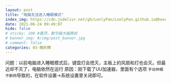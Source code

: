 ```yaml
---
layout: post
title: "电脑无法进入睡眠模式"
index_img: https://cdn.jsdelivr.net/gh/LonlyPan/LonlyPan.github.io@hexo_source/hexo_images/电脑无法进入睡眠模式/91ef1a37496543f093881a1e4c34b448.jpeg
date: 2021-06-24 09:49:07
hide: false
# sticky: 100 #置顶，数字越大越靠前
# banner_img: #/img/post_banner.jpg
# comment: false
categories: 03-瞎折腾
---
```


问题：以前电脑进入睡眠模式后，键盘灯会熄灭，主板上的风扇和灯也会灭。但最近却不灭了，电脑依然在运行
原因：刚下载了UU加速器，里面有个选项 `手动休眠不断网`导致的，在软件设置->系统设置里关闭即可。

<!--more-->
